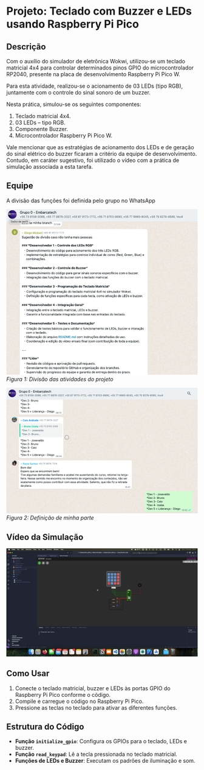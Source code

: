 # Projeto: Teclado com Buzzer e LEDs usando Raspberry Pi Pico

## Descrição

Com o auxílio do simulador de eletrônica Wokwi, utilizou-se um teclado matricial 4x4 para controlar determinados pinos GPIO do microcontrolador RP2040, presente na placa de desenvolvimento Raspberry Pi Pico W.

Para esta atividade, realizou-se o acionamento de 03 LEDs (tipo RGB), juntamente com o controle do sinal sonoro de um buzzer.

Nesta prática, simulou-se os seguintes componentes:
1) Teclado matricial 4x4.
2) 03 LEDs – tipo RGB.
3) Componente Buzzer.
4) Microcontrolador Raspberry Pi Pico W.

Vale mencionar que as estratégias de acionamento dos LEDs e de geração do sinal elétrico do buzzer ficaram a critério da
equipe de desenvolvimento. Contudo, em caráter sugestivo, foi utilizado o vídeo com a prática de simulação associada a esta tarefa.

## Equipe

A divisão das funções foi definida pelo grupo no WhatsApp 

![Simulação do Projeto](./docs/divisao.png)
*Figura 1: Divisão das atividades do projeto*


![Simulação do Projeto](./docs/mapeamento_atividades.png)
*Figura 2: Definição de minha parte*


## Vídeo da Simulação

[![Vídeo da Simulação](./docs/thumbnail.png)](./docs/demo.mov)


## Como Usar

1. Conecte o teclado matricial, buzzer e LEDs às portas GPIO do Raspberry Pi Pico conforme o código.
2. Compile e carregue o código no Raspberry Pi Pico.
3. Pressione as teclas no teclado para ativar as diferentes funções.


## Estrutura do Código

- **Função `initialize_gpio`**: Configura os GPIOs para o teclado, LEDs e buzzer.
- **Função `read_keypad`**: Lê a tecla pressionada no teclado matricial.
- **Funções de LEDs e Buzzer**: Executam os padrões de iluminação e som.


